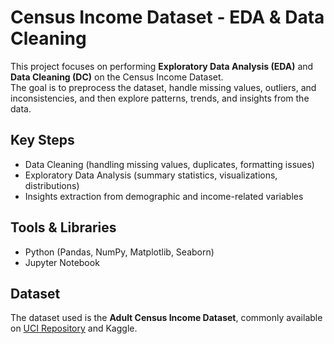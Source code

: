 # Census Income Dataset - EDA & Data Cleaning

This project focuses on performing **Exploratory Data Analysis (EDA)** and **Data Cleaning (DC)** on the Census Income Dataset.  
The goal is to preprocess the dataset, handle missing values, outliers, and inconsistencies, and then explore patterns, trends, and insights from the data.

## Key Steps
- Data Cleaning (handling missing values, duplicates, formatting issues)
- Exploratory Data Analysis (summary statistics, visualizations, distributions)
- Insights extraction from demographic and income-related variables

## Tools & Libraries
- Python (Pandas, NumPy, Matplotlib, Seaborn)
- Jupyter Notebook

## Dataset
The dataset used is the **Adult Census Income Dataset**, commonly available on [UCI Repository](https://archive.ics.uci.edu/ml/datasets/adult) and Kaggle.

